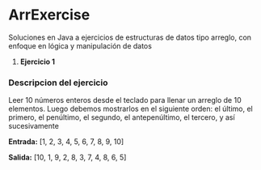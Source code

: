 # ArrExercise
Soluciones en Java a ejercicios de estructuras de datos tipo arreglo, con enfoque en lógica y manipulación de datos

1. **Ejercicio 1**
### Descripcion del ejercicio
Leer 10 números enteros desde el teclado para
llenar un arreglo de 10 elementos. Luego debemos mostrarlos en el siguiente orden:
el último, el primero, el penúltimo, el segundo, el antepenúltimo, el tercero, y así
sucesivamente

**Entrada:**  [1, 2, 3, 4, 5, 6, 7, 8, 9, 10]

**Salida:**  [10, 1, 9, 2, 8, 3, 7, 4, 8, 6, 5]